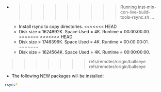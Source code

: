 * >>>>>>>>> Running inst-min-con-live-build-tools-rsync.sh ...
  * Install rsync to copy directories.
<<<<<<< HEAD
  * Disk size = 1624892K. Space Used = 4K. Runtime = 00:00:00:00.
=======
<<<<<<< HEAD
  * Disk size = 1746396K. Space Used = 4K. Runtime = 00:00:00:01.
=======
  * Disk size = 1624564K. Space Used = 4K. Runtime = 00:00:00:00.
>>>>>>> refs/remotes/origin/bullseye
>>>>>>> refs/remotes/origin/bullseye
  * The following NEW packages will be installed:
  ```bash
rsync*
  ```
